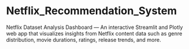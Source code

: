 # Netflix_Recommendation_System
Netflix Dataset Analysis Dashboard — An interactive Streamlit and Plotly web app that visualizes insights from Netflix content data such as genre distribution, movie durations, ratings, release trends, and more.
